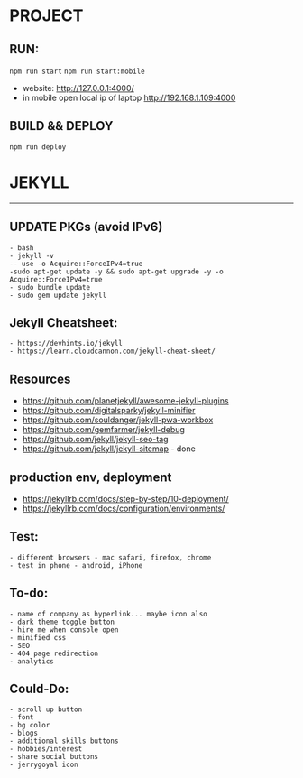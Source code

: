 # PROJECT

## RUN:

`npm run start`
`npm run start:mobile`

- website: http://127.0.0.1:4000/
- in mobile open local ip of laptop http://192.168.1.109:4000

## BUILD && DEPLOY

`npm run deploy`

# JEKYLL

---

## UPDATE PKGs (avoid IPv6)

    - bash
    - jekyll -v
    -- use -o Acquire::ForceIPv4=true
    -sudo apt-get update -y && sudo apt-get upgrade -y -o Acquire::ForceIPv4=true
    - sudo bundle update
    - sudo gem update jekyll

## Jekyll Cheatsheet:

    - https://devhints.io/jekyll
    - https://learn.cloudcannon.com/jekyll-cheat-sheet/

## Resources

- https://github.com/planetjekyll/awesome-jekyll-plugins
- https://github.com/digitalsparky/jekyll-minifier
- https://github.com/souldanger/jekyll-pwa-workbox
- https://github.com/gemfarmer/jekyll-debug
- https://github.com/jekyll/jekyll-seo-tag
- https://github.com/jekyll/jekyll-sitemap - done

## production env, deployment

- https://jekyllrb.com/docs/step-by-step/10-deployment/
- https://jekyllrb.com/docs/configuration/environments/

## Test:

    - different browsers - mac safari, firefox, chrome
    - test in phone - android, iPhone

## To-do:

    - name of company as hyperlink... maybe icon also
    - dark theme toggle button
    - hire me when console open
    - minified css
    - SEO
    - 404 page redirection
    - analytics

## Could-Do:

    - scroll up button
    - font
    - bg color
    - blogs
    - additional skills buttons
    - hobbies/interest
    - share social buttons
    - jerrygoyal icon
